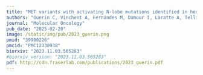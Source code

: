 ```yaml
---
title: "MET variants with activating N-lobe mutations identified in hereditary papillary renal cell carcinomas still require ligand stimulation"
authors: "Guerin C, Vinchent A, Fernandes M, Damour I, Laratte A, Tellier R, **Estevam GO**, Meneboo JP, Villenet C, Descarpentries C, **Fraser JS**, Figeac M, Cortot AB, Rouleau E, Tulasne D"
journal: "Molecular Oncology"
pub_date: "2025-02-20"
image: /static/img/pub/2023_guerin.png
pmid: "39980226"
pmcid: "PMC12330938"
biorxiv: "2023.11.03.565283"
#biorxiv_version: "2023.11.03.565283"
pdf: http://cdn.fraserlab.com/publications/2023_guerin.pdf
---
```


